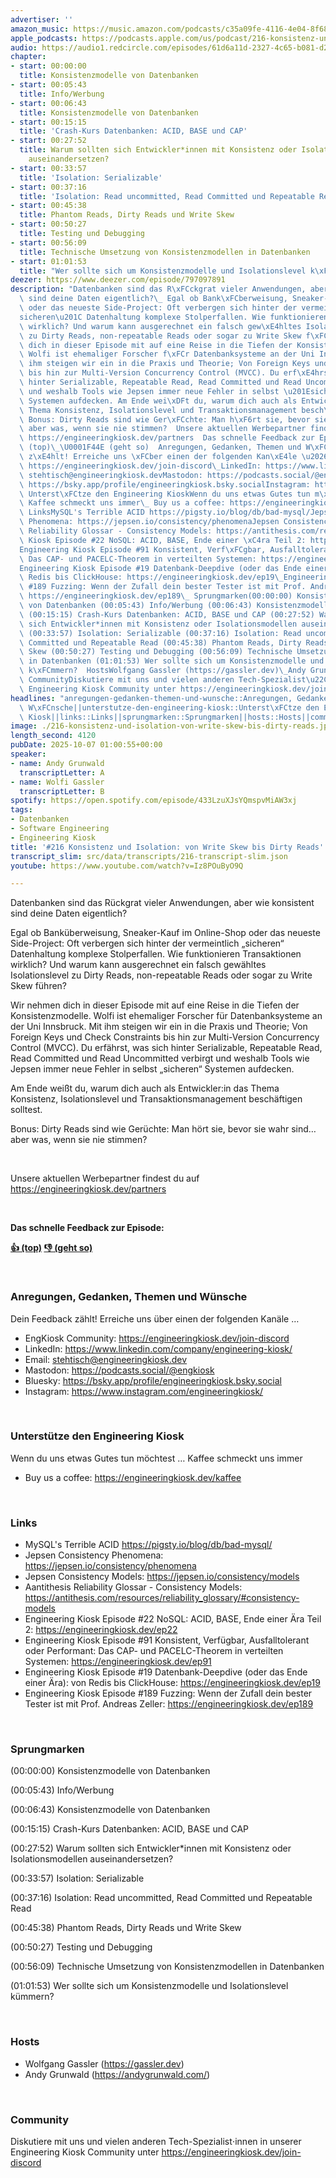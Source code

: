 ```yaml
---
advertiser: ''
amazon_music: https://music.amazon.com/podcasts/c35a09fe-4116-4e04-8f68-77d61b112e46/episodes/b4cd9e42-0689-4e55-98a6-bdfb73001ddd/engineering-kiosk-216-konsistenz-und-isolation-von-write-skew-bis-dirty-reads
apple_podcasts: https://podcasts.apple.com/us/podcast/216-konsistenz-und-isolation-von-write-skew-bis-dirty-reads/id1603082924?i=1000730501993&uo=4
audio: https://audio1.redcircle.com/episodes/61d6a11d-2327-4c65-b081-d2a5c3ce2ffe/stream.mp3
chapter:
- start: 00:00:00
  title: Konsistenzmodelle von Datenbanken
- start: 00:05:43
  title: Info/Werbung
- start: 00:06:43
  title: Konsistenzmodelle von Datenbanken
- start: 00:15:15
  title: 'Crash-Kurs Datenbanken: ACID, BASE und CAP'
- start: 00:27:52
  title: Warum sollten sich Entwickler*innen mit Konsistenz oder Isolationsmodellen
    auseinandersetzen?
- start: 00:33:57
  title: 'Isolation: Serializable'
- start: 00:37:16
  title: 'Isolation: Read uncommitted, Read Committed und Repeatable Read'
- start: 00:45:38
  title: Phantom Reads, Dirty Reads und Write Skew
- start: 00:50:27
  title: Testing und Debugging
- start: 00:56:09
  title: Technische Umsetzung von Konsistenzmodellen in Datenbanken
- start: 01:01:53
  title: "Wer sollte sich um Konsistenzmodelle und Isolationslevel k\xFCmmern?"
deezer: https://www.deezer.com/episode/797097891
description: "Datenbanken sind das R\xFCckgrat vieler Anwendungen, aber wie konsistent\
  \ sind deine Daten eigentlich?\_ Egal ob Bank\xFCberweisung, Sneaker-Kauf im Online-Shop\
  \ oder das neueste Side-Project: Oft verbergen sich hinter der vermeintlich \u201E\
  sicheren\u201C Datenhaltung komplexe Stolperfallen. Wie funktionieren Transaktionen\
  \ wirklich? Und warum kann ausgerechnet ein falsch gew\xE4hltes Isolationslevel\
  \ zu Dirty Reads, non-repeatable Reads oder sogar zu Write Skew f\xFChren? Wir nehmen\
  \ dich in dieser Episode mit auf eine Reise in die Tiefen der Konsistenzmodelle.\
  \ Wolfi ist ehemaliger Forscher f\xFCr Datenbanksysteme an der Uni Innsbruck. Mit\
  \ ihm steigen wir ein in die Praxis und Theorie; Von Foreign Keys und Check Constraints\
  \ bis hin zur Multi-Version Concurrency Control (MVCC). Du erf\xE4hrst, was sich\
  \ hinter Serializable, Repeatable Read, Read Committed und Read Uncommitted verbirgt\
  \ und weshalb Tools wie Jepsen immer neue Fehler in selbst \u201Esicheren\u201C\
  \ Systemen aufdecken. Am Ende wei\xDFt du, warum dich auch als Entwickler:in das\
  \ Thema Konsistenz, Isolationslevel und Transaktionsmanagement besch\xE4ftigen solltest.\
  \ Bonus: Dirty Reads sind wie Ger\xFCchte: Man h\xF6rt sie, bevor sie wahr sind\u2026\
  \ aber was, wenn sie nie stimmen?  Unsere aktuellen Werbepartner findest du auf\
  \ https://engineeringkiosk.dev/partners  Das schnelle Feedback zur Episode: \U0001F44D\
  \ (top)\_\U0001F44E (geht so)  Anregungen, Gedanken, Themen und W\xFCnscheDein Feedback\
  \ z\xE4hlt! Erreiche uns \xFCber einen der folgenden Kan\xE4le \u2026 EngKiosk Community:\
  \ https://engineeringkiosk.dev/join-discord\_LinkedIn: https://www.linkedin.com/company/engineering-kiosk/Email:\
  \ stehtisch@engineeringkiosk.devMastodon: https://podcasts.social/@engkioskBluesky:\
  \ https://bsky.app/profile/engineeringkiosk.bsky.socialInstagram: https://www.instagram.com/engineeringkiosk/\
  \ Unterst\xFCtze den Engineering KioskWenn du uns etwas Gutes tun m\xF6chtest \u2026\
  \ Kaffee schmeckt uns immer\_ Buy us a coffee: https://engineeringkiosk.dev/kaffee\
  \ LinksMySQL's Terrible ACID https://pigsty.io/blog/db/bad-mysql/Jepsen Consistency\
  \ Phenomena: https://jepsen.io/consistency/phenomenaJepsen Consistency Models: https://jepsen.io/consistency/modelsAantithesis\
  \ Reliability Glossar - Consistency Models: https://antithesis.com/resources/reliability_glossary/#consistency-modelsEngineering\
  \ Kiosk Episode #22 NoSQL: ACID, BASE, Ende einer \xC4ra Teil 2: https://engineeringkiosk.dev/ep22\_\
  Engineering Kiosk Episode #91 Konsistent, Verf\xFCgbar, Ausfalltolerant oder Performant:\
  \ Das CAP- und PACELC-Theorem in verteilten Systemen: https://engineeringkiosk.dev/ep91\_\
  Engineering Kiosk Episode #19 Datenbank-Deepdive (oder das Ende einer \xC4ra): von\
  \ Redis bis ClickHouse: https://engineeringkiosk.dev/ep19\_Engineering Kiosk Episode\
  \ #189 Fuzzing: Wenn der Zufall dein bester Tester ist mit Prof. Andreas Zeller:\
  \ https://engineeringkiosk.dev/ep189\_ Sprungmarken(00:00:00) Konsistenzmodelle\
  \ von Datenbanken (00:05:43) Info/Werbung (00:06:43) Konsistenzmodelle von Datenbanken\
  \ (00:15:15) Crash-Kurs Datenbanken: ACID, BASE und CAP (00:27:52) Warum sollten\
  \ sich Entwickler*innen mit Konsistenz oder Isolationsmodellen auseinandersetzen?\
  \ (00:33:57) Isolation: Serializable (00:37:16) Isolation: Read uncommitted, Read\
  \ Committed und Repeatable Read (00:45:38) Phantom Reads, Dirty Reads und Write\
  \ Skew (00:50:27) Testing und Debugging (00:56:09) Technische Umsetzung von Konsistenzmodellen\
  \ in Datenbanken (01:01:53) Wer sollte sich um Konsistenzmodelle und Isolationslevel\
  \ k\xFCmmern?  HostsWolfgang Gassler (https://gassler.dev)\_Andy Grunwald (https://andygrunwald.com/)\
  \ CommunityDiskutiere mit uns und vielen anderen Tech-Spezialist\u22C5innen in unserer\
  \ Engineering Kiosk Community unter https://engineeringkiosk.dev/join-discord"
headlines: "anregungen-gedanken-themen-und-wunsche::Anregungen, Gedanken, Themen und\
  \ W\xFCnsche||unterstutze-den-engineering-kiosk::Unterst\xFCtze den Engineering\
  \ Kiosk||links::Links||sprungmarken::Sprungmarken||hosts::Hosts||community::Community"
image: ./216-konsistenz-und-isolation-von-write-skew-bis-dirty-reads.jpg
length_second: 4120
pubDate: 2025-10-07 01:00:55+00:00
speaker:
- name: Andy Grunwald
  transcriptLetter: A
- name: Wolfi Gassler
  transcriptLetter: B
spotify: https://open.spotify.com/episode/433LzuXJsYQmspvMiAW3xj
tags:
- Datenbanken
- Software Engineering
- Engineering Kiosk
title: '#216 Konsistenz und Isolation: von Write Skew bis Dirty Reads'
transcript_slim: src/data/transcripts/216-transcript-slim.json
youtube: https://www.youtube.com/watch?v=Iz8POuByO9Q

---
```

<p>Datenbanken sind das Rückgrat vieler Anwendungen, aber wie konsistent sind deine Daten eigentlich? </p><p>Egal ob Banküberweisung, Sneaker-Kauf im Online-Shop oder das neueste Side-Project: Oft verbergen sich hinter der vermeintlich „sicheren“ Datenhaltung komplexe Stolperfallen. Wie funktionieren Transaktionen wirklich? Und warum kann ausgerechnet ein falsch gewähltes Isolationslevel zu Dirty Reads, non-repeatable Reads oder sogar zu Write Skew führen?</p><p>Wir nehmen dich in dieser Episode mit auf eine Reise in die Tiefen der Konsistenzmodelle. Wolfi ist ehemaliger Forscher für Datenbanksysteme an der Uni Innsbruck. Mit ihm steigen wir ein in die Praxis und Theorie; Von Foreign Keys und Check Constraints bis hin zur Multi-Version Concurrency Control (MVCC). Du erfährst, was sich hinter Serializable, Repeatable Read, Read Committed und Read Uncommitted verbirgt und weshalb Tools wie Jepsen immer neue Fehler in selbst „sicheren“ Systemen aufdecken.</p><p>Am Ende weißt du, warum dich auch als Entwickler:in das Thema Konsistenz, Isolationslevel und Transaktionsmanagement beschäftigen solltest.</p><p>Bonus: Dirty Reads sind wie Gerüchte: Man hört sie, bevor sie wahr sind… aber was, wenn sie nie stimmen?</p><p><br></p><p>Unsere aktuellen Werbepartner findest du auf <a href="https://engineeringkiosk.dev/partners">https://engineeringkiosk.dev/partners</a></p><p><br></p><p><strong>Das schnelle Feedback zur Episode:</strong></p><p><a href="https://api.openpodcast.dev/feedback/216/upvote" rel="nofollow"><strong>👍 (top)</strong></a><strong> </strong><a href="https://api.openpodcast.dev/feedback/216/downvote" rel="nofollow"><strong>👎 (geht so)</strong></a></p><p><br></p><h3 id="anregungen-gedanken-themen-und-wunsche">Anregungen, Gedanken, Themen und Wünsche</h3><p>Dein Feedback zählt! Erreiche uns über einen der folgenden Kanäle …</p><ul><li>EngKiosk Community: <a href="https://engineeringkiosk.dev/join-discord">https://engineeringkiosk.dev/join-discord</a> </li><li>LinkedIn: <a href="https://www.linkedin.com/company/engineering-kiosk/" rel="nofollow">https://www.linkedin.com/company/engineering-kiosk/</a></li><li>Email: <a href="mailto:stehtisch@engineeringkiosk.dev" rel="nofollow">stehtisch@engineeringkiosk.dev</a></li><li>Mastodon: <a href="https://podcasts.social/@engkiosk" rel="nofollow">https://podcasts.social/@engkiosk</a></li><li>Bluesky: <a href="https://bsky.app/profile/engineeringkiosk.bsky.social" rel="nofollow">https://bsky.app/profile/engineeringkiosk.bsky.social</a></li><li>Instagram: <a href="https://www.instagram.com/engineeringkiosk/" rel="nofollow">https://www.instagram.com/engineeringkiosk/</a></li></ul><p><br></p><h3 id="unterstutze-den-engineering-kiosk">Unterstütze den Engineering Kiosk</h3><p>Wenn du uns etwas Gutes tun möchtest … Kaffee schmeckt uns immer </p><ul><li>Buy us a coffee: <a href="https://engineeringkiosk.dev/kaffee">https://engineeringkiosk.dev/kaffee</a></li></ul><p><br></p><h3 id="links">Links</h3><ul><li>MySQL&#39;s Terrible ACID <a href="https://pigsty.io/blog/db/bad-mysql/" rel="nofollow">https://pigsty.io/blog/db/bad-mysql/</a></li><li>Jepsen Consistency Phenomena: <a href="https://jepsen.io/consistency/phenomena" rel="nofollow">https://jepsen.io/consistency/phenomena</a></li><li>Jepsen Consistency Models: <a href="https://jepsen.io/consistency/models" rel="nofollow">https://jepsen.io/consistency/models</a></li><li>Aantithesis Reliability Glossar - Consistency Models: <a href="https://antithesis.com/resources/reliability_glossary/#consistency-models" rel="nofollow">https://antithesis.com/resources/reliability_glossary/#consistency-models</a></li><li>Engineering Kiosk Episode #22 NoSQL: ACID, BASE, Ende einer Ära Teil 2: <a href="https://engineeringkiosk.dev/ep22">https://engineeringkiosk.dev/ep22</a> </li><li>Engineering Kiosk Episode #91 Konsistent, Verfügbar, Ausfalltolerant oder Performant: Das CAP- und PACELC-Theorem in verteilten Systemen: <a href="https://engineeringkiosk.dev/ep91">https://engineeringkiosk.dev/ep91</a> </li><li>Engineering Kiosk Episode #19 Datenbank-Deepdive (oder das Ende einer Ära): von Redis bis ClickHouse: <a href="https://engineeringkiosk.dev/ep19">https://engineeringkiosk.dev/ep19</a> </li><li>Engineering Kiosk Episode #189 Fuzzing: Wenn der Zufall dein bester Tester ist mit Prof. Andreas Zeller: <a href="https://engineeringkiosk.dev/ep189">https://engineeringkiosk.dev/ep189</a> </li></ul><p><br></p><h3 id="sprungmarken">Sprungmarken</h3><p>(00:00:00) Konsistenzmodelle von Datenbanken</p><p>(00:05:43) Info/Werbung</p><p>(00:06:43) Konsistenzmodelle von Datenbanken</p><p>(00:15:15) Crash-Kurs Datenbanken: ACID, BASE und CAP</p><p>(00:27:52) Warum sollten sich Entwickler*innen mit Konsistenz oder Isolationsmodellen auseinandersetzen?</p><p>(00:33:57) Isolation: Serializable</p><p>(00:37:16) Isolation: Read uncommitted, Read Committed und Repeatable Read</p><p>(00:45:38) Phantom Reads, Dirty Reads und Write Skew</p><p>(00:50:27) Testing und Debugging</p><p>(00:56:09) Technische Umsetzung von Konsistenzmodellen in Datenbanken</p><p>(01:01:53) Wer sollte sich um Konsistenzmodelle und Isolationslevel kümmern?</p><p><br></p><h3 id="hosts">Hosts</h3><ul><li>Wolfgang Gassler (<a href="https://gassler.dev" rel="nofollow">https://gassler.dev</a>) </li><li>Andy Grunwald (<a href="https://andygrunwald.com/" rel="nofollow">https://andygrunwald.com/</a>)</li></ul><p><br></p><h3 id="community">Community</h3><p>Diskutiere mit uns und vielen anderen Tech-Spezialist⋅innen in unserer Engineering Kiosk Community unter <a href="https://engineeringkiosk.dev/join-discord">https://engineeringkiosk.dev/join-discord</a> </p>